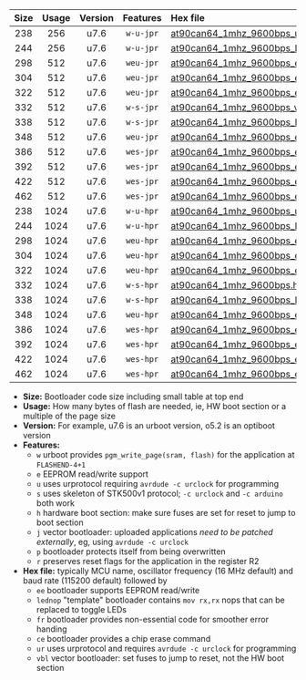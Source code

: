 |Size|Usage|Version|Features|Hex file|
|:-:|:-:|:-:|:-:|:--|
|238|256|u7.6|`w-u-jpr`|[at90can64_1mhz_9600bps_ur_vbl.hex](https://raw.githubusercontent.com/stefanrueger/urboot/main/bootloaders/at90can64/fcpu_1mhz/9600_bps/at90can64_1mhz_9600bps_ur_vbl.hex)|
|244|256|u7.6|`w-u-jpr`|[at90can64_1mhz_9600bps_lednop_ur_vbl.hex](https://raw.githubusercontent.com/stefanrueger/urboot/main/bootloaders/at90can64/fcpu_1mhz/9600_bps/at90can64_1mhz_9600bps_lednop_ur_vbl.hex)|
|298|512|u7.6|`weu-jpr`|[at90can64_1mhz_9600bps_ee_ur_vbl.hex](https://raw.githubusercontent.com/stefanrueger/urboot/main/bootloaders/at90can64/fcpu_1mhz/9600_bps/at90can64_1mhz_9600bps_ee_ur_vbl.hex)|
|304|512|u7.6|`weu-jpr`|[at90can64_1mhz_9600bps_ee_lednop_ur_vbl.hex](https://raw.githubusercontent.com/stefanrueger/urboot/main/bootloaders/at90can64/fcpu_1mhz/9600_bps/at90can64_1mhz_9600bps_ee_lednop_ur_vbl.hex)|
|322|512|u7.6|`weu-jpr`|[at90can64_1mhz_9600bps_ee_lednop_fr_ur_vbl.hex](https://raw.githubusercontent.com/stefanrueger/urboot/main/bootloaders/at90can64/fcpu_1mhz/9600_bps/at90can64_1mhz_9600bps_ee_lednop_fr_ur_vbl.hex)|
|332|512|u7.6|`w-s-jpr`|[at90can64_1mhz_9600bps_vbl.hex](https://raw.githubusercontent.com/stefanrueger/urboot/main/bootloaders/at90can64/fcpu_1mhz/9600_bps/at90can64_1mhz_9600bps_vbl.hex)|
|338|512|u7.6|`w-s-jpr`|[at90can64_1mhz_9600bps_lednop_vbl.hex](https://raw.githubusercontent.com/stefanrueger/urboot/main/bootloaders/at90can64/fcpu_1mhz/9600_bps/at90can64_1mhz_9600bps_lednop_vbl.hex)|
|348|512|u7.6|`weu-jpr`|[at90can64_1mhz_9600bps_ee_lednop_fr_ce_ur_vbl.hex](https://raw.githubusercontent.com/stefanrueger/urboot/main/bootloaders/at90can64/fcpu_1mhz/9600_bps/at90can64_1mhz_9600bps_ee_lednop_fr_ce_ur_vbl.hex)|
|386|512|u7.6|`wes-jpr`|[at90can64_1mhz_9600bps_ee_vbl.hex](https://raw.githubusercontent.com/stefanrueger/urboot/main/bootloaders/at90can64/fcpu_1mhz/9600_bps/at90can64_1mhz_9600bps_ee_vbl.hex)|
|392|512|u7.6|`wes-jpr`|[at90can64_1mhz_9600bps_ee_lednop_vbl.hex](https://raw.githubusercontent.com/stefanrueger/urboot/main/bootloaders/at90can64/fcpu_1mhz/9600_bps/at90can64_1mhz_9600bps_ee_lednop_vbl.hex)|
|422|512|u7.6|`wes-jpr`|[at90can64_1mhz_9600bps_ee_lednop_fr_vbl.hex](https://raw.githubusercontent.com/stefanrueger/urboot/main/bootloaders/at90can64/fcpu_1mhz/9600_bps/at90can64_1mhz_9600bps_ee_lednop_fr_vbl.hex)|
|462|512|u7.6|`wes-jpr`|[at90can64_1mhz_9600bps_ee_lednop_fr_ce_vbl.hex](https://raw.githubusercontent.com/stefanrueger/urboot/main/bootloaders/at90can64/fcpu_1mhz/9600_bps/at90can64_1mhz_9600bps_ee_lednop_fr_ce_vbl.hex)|
|238|1024|u7.6|`w-u-hpr`|[at90can64_1mhz_9600bps_ur.hex](https://raw.githubusercontent.com/stefanrueger/urboot/main/bootloaders/at90can64/fcpu_1mhz/9600_bps/at90can64_1mhz_9600bps_ur.hex)|
|244|1024|u7.6|`w-u-hpr`|[at90can64_1mhz_9600bps_lednop_ur.hex](https://raw.githubusercontent.com/stefanrueger/urboot/main/bootloaders/at90can64/fcpu_1mhz/9600_bps/at90can64_1mhz_9600bps_lednop_ur.hex)|
|298|1024|u7.6|`weu-hpr`|[at90can64_1mhz_9600bps_ee_ur.hex](https://raw.githubusercontent.com/stefanrueger/urboot/main/bootloaders/at90can64/fcpu_1mhz/9600_bps/at90can64_1mhz_9600bps_ee_ur.hex)|
|304|1024|u7.6|`weu-hpr`|[at90can64_1mhz_9600bps_ee_lednop_ur.hex](https://raw.githubusercontent.com/stefanrueger/urboot/main/bootloaders/at90can64/fcpu_1mhz/9600_bps/at90can64_1mhz_9600bps_ee_lednop_ur.hex)|
|322|1024|u7.6|`weu-hpr`|[at90can64_1mhz_9600bps_ee_lednop_fr_ur.hex](https://raw.githubusercontent.com/stefanrueger/urboot/main/bootloaders/at90can64/fcpu_1mhz/9600_bps/at90can64_1mhz_9600bps_ee_lednop_fr_ur.hex)|
|332|1024|u7.6|`w-s-hpr`|[at90can64_1mhz_9600bps.hex](https://raw.githubusercontent.com/stefanrueger/urboot/main/bootloaders/at90can64/fcpu_1mhz/9600_bps/at90can64_1mhz_9600bps.hex)|
|338|1024|u7.6|`w-s-hpr`|[at90can64_1mhz_9600bps_lednop.hex](https://raw.githubusercontent.com/stefanrueger/urboot/main/bootloaders/at90can64/fcpu_1mhz/9600_bps/at90can64_1mhz_9600bps_lednop.hex)|
|348|1024|u7.6|`weu-hpr`|[at90can64_1mhz_9600bps_ee_lednop_fr_ce_ur.hex](https://raw.githubusercontent.com/stefanrueger/urboot/main/bootloaders/at90can64/fcpu_1mhz/9600_bps/at90can64_1mhz_9600bps_ee_lednop_fr_ce_ur.hex)|
|386|1024|u7.6|`wes-hpr`|[at90can64_1mhz_9600bps_ee.hex](https://raw.githubusercontent.com/stefanrueger/urboot/main/bootloaders/at90can64/fcpu_1mhz/9600_bps/at90can64_1mhz_9600bps_ee.hex)|
|392|1024|u7.6|`wes-hpr`|[at90can64_1mhz_9600bps_ee_lednop.hex](https://raw.githubusercontent.com/stefanrueger/urboot/main/bootloaders/at90can64/fcpu_1mhz/9600_bps/at90can64_1mhz_9600bps_ee_lednop.hex)|
|422|1024|u7.6|`wes-hpr`|[at90can64_1mhz_9600bps_ee_lednop_fr.hex](https://raw.githubusercontent.com/stefanrueger/urboot/main/bootloaders/at90can64/fcpu_1mhz/9600_bps/at90can64_1mhz_9600bps_ee_lednop_fr.hex)|
|462|1024|u7.6|`wes-hpr`|[at90can64_1mhz_9600bps_ee_lednop_fr_ce.hex](https://raw.githubusercontent.com/stefanrueger/urboot/main/bootloaders/at90can64/fcpu_1mhz/9600_bps/at90can64_1mhz_9600bps_ee_lednop_fr_ce.hex)|

- **Size:** Bootloader code size including small table at top end
- **Usage:** How many bytes of flash are needed, ie, HW boot section or a multiple of the page size
- **Version:** For example, u7.6 is an urboot version, o5.2 is an optiboot version
- **Features:**
  + `w` urboot provides `pgm_write_page(sram, flash)` for the application at `FLASHEND-4+1`
  + `e` EEPROM read/write support
  + `u` uses urprotocol requiring `avrdude -c urclock` for programming
  + `s` uses skeleton of STK500v1 protocol; `-c urclock` and `-c arduino` both work
  + `h` hardware boot section: make sure fuses are set for reset to jump to boot section
  + `j` vector bootloader: uploaded applications *need to be patched externally*, eg, using `avrdude -c urclock`
  + `p` bootloader protects itself from being overwritten
  + `r` preserves reset flags for the application in the register R2
- **Hex file:** typically MCU name, oscillator frequency (16 MHz default) and baud rate (115200 default) followed by
  + `ee` bootloader supports EEPROM read/write
  + `lednop` "template" bootloader contains `mov rx,rx` nops that can be replaced to toggle LEDs
  + `fr` bootloader provides non-essential code for smoother error handing
  + `ce` bootloader provides a chip erase command
  + `ur` uses urprotocol and requires `avrdude -c urclock` for programming
  + `vbl` vector bootloader: set fuses to jump to reset, not the HW boot section
